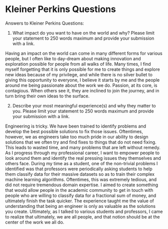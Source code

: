# Kleiner Perkins Questions
Answers to Kleiner Perkins Questions:
1. What impact do you want to have on the world and why? Please limit your statement to 250 words maximum and provide your submission with a link.

Having an impact on the world can come in many different forms for various people, but I often like to day-dream about making innovation and exploration possible for people from all walks of life. Many times, I find myself forgetting that it is only possible for me to create things and explore new ideas because of my privilege, and while there is no silver bullet to giving this opportunity to everyone, I believe it starts by me and the people around me being passionate about the work we do. Passion, at its core, is contagious. When others see it, they are inclined to join the journey, and in turn bring their own ideas to the surface. 

2. Describe your most meaningful experience(s) and why they matter to you.  Please limit your statement to 250 words maximum and provide your submission with a link.

Engineering is tricky. We have been trained to identify problems and develop the best possible solutions to fix those issues. Oftentimes, however, we as engineers take too much pride in our ability to design solutions that we often try and find fixes to things that do not need fixing. This leads to wasted time, and many problems that are left without remedy. As I progress through my professional career, I want to empower people to look around them and identify the real pressing issues they themselves and others face. During my time as a student, one of the non-trivial problems I identified was that professors were periodically asking students to help them classify data for their massive datasets so as to train their complex machine learning algorithms. Oftentimes, this was extremely tedious, and did not require tremendous domain expertise. I aimed to create something that would allow people in the academic community to get in touch with people who are willing to classify data for a fractional sum of money, and ultimately finish the task quicker. The experience taught me the value of understanding that being an engineer is only as valuable as the solutions you create. Ultimately, as I talked to various students and professors, I came to realize that ultimately, we are all people, and that notion should be at the center of the work we all do. 

